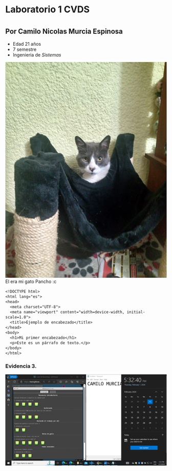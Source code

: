 # Laboratorio 1 CVDS 
#
## Por Camilo Nicolas Murcia Espinosa

* Edad 21 años
* 7 semestre
* Ingenieria de _Sistemas_

![alt](pancho.png)\
El era mi gato Pancho :c

```
<!DOCTYPE html>
<html lang="es">
<head>
  <meta charset="UTF-8">
  <meta name="viewport" content="width=device-width, initial-scale=1.0">
  <title>Ejemplo de encabezado</title>
</head>
<body>
  <h1>Mi primer encabezado</h1>
  <p>Este es un párrafo de texto.</p>
</body>
</html>
```
### Evidencia 3.

![evidencia](evidencia.png)



